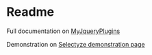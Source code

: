 # Readme

Full documentation on [MyJqueryPlugins](http://www.myjqueryplugins.com/Selectyze)

Demonstration on [Selectyze demonstration page](http://www.myjqueryplugins.com/Selectyze/demo)
